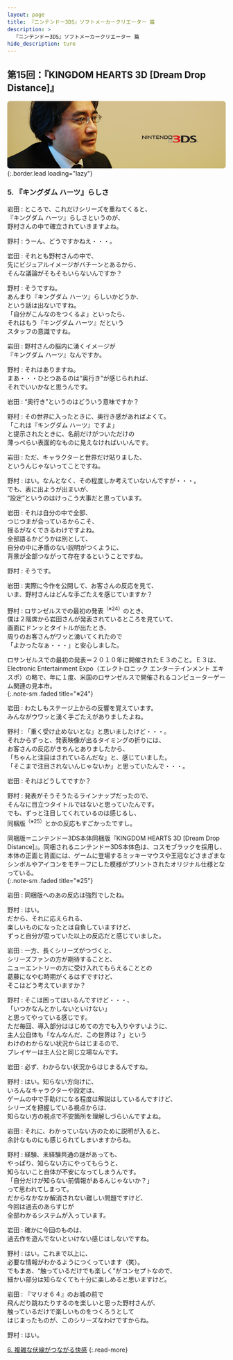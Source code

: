 ```yaml
---
layout: page
title: 『ニンテンドー3DS』ソフトメーカークリエーター 篇
description: >
  『ニンテンドー3DS』ソフトメーカークリエーター 篇
hide_description: ture
---
```


## 第15回：『KINGDOM HEARTS 3D [Dream Drop Distance]』

![](/others/interviews/jp/3ds/creators/vol1/img/mainvisual5.jpg){:.border.lead loading="lazy"}

### 5. 『キングダム ハーツ』らしさ

岩田
: ところで、これだけシリーズを重ねてくると、<br>『キングダム ハーツ』らしさというのが、<br>野村さんの中で確立されていきますよね。

野村
: うーん、どうですかねえ・・・。

岩田
: それとも野村さんの中で、<br>先にビジュアルイメージがバチーンとあるから、<br>そんな議論がそもそもいらないんですか？

野村
: そうですね。<br>あんまり『キングダム ハーツ』らしいかどうか、<br>という話は出ないですね。<br>「自分がこんなのをつくるよ」といったら、<br>それはもう『キングダム ハーツ』だという<br>スタッフの意識ですね。

岩田
: 野村さんの脳内に湧くイメージが<br>『キングダム ハーツ』なんですか。

野村
: それはありますね。<br>まあ・・・ひとつあるのは“奥行き”が感じられれば、<br>それでいいかなと思うんです。

岩田
: “奥行き”というのはどういう意味ですか？

野村
: その世界に入ったときに、奥行き感があればよくて。<br>「これは『キングダム ハーツ』ですよ」<br>と提示されたときに、名前だけがついただけの<br>薄っぺらい表面的なものに見えなければいいんです。

岩田
: ただ、キャラクターと世界だけ貼りました、<br>というんじゃないってことですね。

野村
: はい。なんとなく、その程度しか考えていないんですが・・・。<br>でも、表に出ようが出まいが、<br>“設定”というのはけっこう大事だと思っています。

岩田
: それは自分の中で全部、<br>つじつまが合っているからこそ、<br>揺るがなくできるわけですよね。<br>全部語るかどうかは別として、<br>自分の中に矛盾のない説明がつくように、<br>背景が全部つながって存在するということですね。

野村
: そうです。

岩田
: 実際に今作を公開して、お客さんの反応を見て、<br>いま、野村さんはどんな手ごたえを感じていますか？

野村
: ロサンゼルスでの最初の発表<sup>（※24）</sup>のとき、<br>僕は２階席から岩田さんが発表されているところを見ていて、<br>画面にドンッとタイトルが出たとき、<br>周りのお客さんがワッと湧いてくれたので<br>「よかったなぁ・・・」と安心しました。

ロサンゼルスでの最初の発表＝２０１０年に開催されたＥ３のこと。Ｅ３は、Electronic Entertainment Expo（エレクトロニック エンターテインメント エキスポ）の略で、年に１度、米国のロサンゼルスで開催されるコンピューターゲーム関連の見本市。              
{:.note-sm .faded title="※24"}

岩田
: わたしもステージ上からの反響を覚えています。<br>みんながウワッと湧く手ごたえがありましたよね。

野村
: 「重く受け止めないとな」と思いましたけど・・・。<br>それからずっと、発表映像が出るタイミングの折りには、<br>お客さんの反応がきちんとありましたから、<br>「ちゃんと注目はされているんだな」と、感じていました。<br>「そこまで注目されないんじゃないか」と思っていたんで・・・。

岩田
: それはどうしてですか？

野村
: 発表がそうそうたるラインナップだったので、<br>そんなに目立つタイトルではないと思っていたんです。<br>でも、ずっと注目してくれているのは感じるし、<br>同梱版<sup>（※25）</sup>とかの反応もすごかったですし。

同梱版＝ニンテンドー3DS本体同梱版『KINGDOM HEARTS 3D [Dream Drop Distance]』。同梱されるニンテンドー3DS本体色は、コスモブラックを採用し、本体の正面と背面には、ゲームに登場するミッキーマウスや王冠などさまざまなシンボルやアイコンをモチーフにした模様がプリントされたオリジナル仕様となっている。              
{:.note-sm .faded title="※25"}

岩田
: 同梱版へのあの反応は強烈でしたね。

野村
: はい。<br>だから、それに応えられる、<br>楽しいものになったとは自負していますけど、<br>ずっと自分が思っていた以上の反応だと感じていました。

岩田
: 一方、長くシリーズがつづくと、<br>シリーズファンの方が期待することと、<br>ニューエントリーの方に受け入れてもらえることとの<br>葛藤になやむ時期がくるはずですけど、<br>そこはどう考えていますか？

野村
: そこは困ってはいるんですけど・・・、<br>「いつかなんとかしないといけない」<br>と思ってやっている感じです。<br>ただ毎回、導入部分ははじめての方でも入りやすいように、<br>主人公自体も「なんなんだ、この世界は？」という<br>わけのわからない状況からはじまるので、<br>プレイヤーは主人公と同じ立場なんです。

岩田
: 必ず、わからない状況からはじまるんですね。

野村
: はい。知らない方向けに、<br>いろんなキャラクターや設定は、<br>ゲームの中で手助けになる程度は解説はしているんですけど、<br>シリーズを把握している視点からは、<br>知らない方の視点で不安箇所を理解しづらいんですよね。

岩田
: それに、わかっていない方のために説明が入ると、<br>余計なものにも感じられてしまいますからね。

野村
: 経験、未経験共通の謎があっても、<br>やっぱり、知らない方にやってもらうと、<br>知らないこと自体が不安になってしまうんです。<br>「自分だけが知らない前情報があるんじゃないか？」<br>って思われてしまって。<br>だからなかなか解消されない難しい問題ですけど、<br>今回は過去のあらすじが<br>全部わかるシステムが入っています。

岩田
: 確かに今回のものは、<br>過去作を遊んでないといけない感じはしないですね。

野村
: はい。これまで以上に、<br>必要な情報がわかるようにつくっています（笑）。<br>でもまあ、“触っているだけでも楽しく”がコンセプトなので、<br>細かい部分は知らなくても十分に楽しめると思いますけど。

岩田
: 『マリオ６４』のお城の前で<br>飛んだり跳ねたりするのを楽しいと思った野村さんが、<br>触っているだけで楽しいものをつくろうとして<br>はじまったものが、このシリーズなわけですからね。

野村
: はい。

[6. 複雑な伏線がつながる快感](6.md)
{:.read-more}

